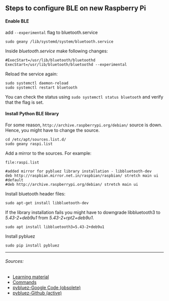 ## Steps to configure BLE on new Raspberry Pi

#### Enable BLE
add `--experimental` flag to bluetooth.service
```
sudo geany /lib/systemd/system/bluetooth.service
```
Inside *bluetooth.service* make following changes:
```
#ExecStart=/usr/lib/bluetooth/bluetoothd
ExecStart=/usr/lib/bluetooth/bluetoothd --experimental
```

Reload the service again:
```
sudo systemctl daemon-reload
sudo systemctl restart bluetooth
```
You can check the status using `sudo systemctl status bluetooth` and verify that the flag is set.

#### Install Python BLE library
For some reason, `http://archive.raspberrypi.org/debian/` source is down. Hence, you might have to change the source.
```
cd /etc/apt/sources.list.d/
sudo geany raspi.list
```

Add a mirror to the sources. For example:  

`file:raspi.list`
```
#added mirror for pybluez library installation - libbluetooth-dev
deb http://raspbian.mirror.net.in/raspbian/raspbian/ stretch main ui
#default
#deb http://archive.raspberrypi.org/debian/ stretch main ui
```

Install bluetooth header files:
```
sudo apt-get install libbluetooth-dev
```
If the library installation fails you might have to downgrade libbluetooth3 to *5.43-2+deb9u1* from *5.43-2+rpt2+deb9u1*.
```
sudo apt install libbluetooth3=5.43-2+deb9u1
```

Install pybluez
```
sudo pip install pybluez
```

***
###### Sources:
* [Learning material](https://people.csail.mit.edu/albert/bluez-intro/c212.html)
* [Commands](https://gist.github.com/lexruee/fa2e55aab4380cf266fb)
* [pybluez-Google Code  (obsolete)](https://code.google.com/archive/p/pybluez/)
* [pybluez-Github (active)](https://github.com/karulis/pybluez)
